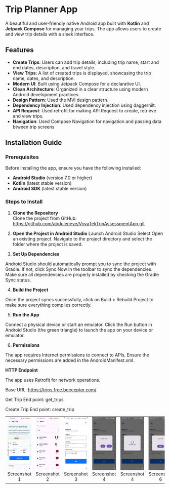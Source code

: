 # **Trip Planner App**

A beautiful and user-friendly native Android app built with **Kotlin** and **Jetpack Compose** for managing your trips. The app allows users to create and view trip details with a sleek interface.

## **Features**

- **Create Trips**: Users can add trip details, including trip name, start and end dates, description, and travel style.
- **View Trips**: A list of created trips is displayed, showcasing the trip name, dates, and description.
- **Modern UI**: Built using Jetpack Compose for a declarative UI.
- **Clean Architecture**: Organized in a clear structure using modern Android development practices.
- **Design Pattern**: Used the MVI design pattern.
- **Dependency Injection**: Used dependency injection using daggerhilt.
- **API Request**: Used retrofit for making API Request to create, retrieve and view trips.
- **Navigation**: Used Compose Navigation for navigation and passing data btween trip screens

## **Installation Guide**

### **Prerequisites**

Before installing the app, ensure you have the following installed:

- **Android Studio** (version 7.0 or higher)
- **Kotlin** (latest stable version)
- **Android SDK** (latest stable version)

### **Steps to Install**

1. **Clone the Repository**  
   Clone the project from GitHub: https://github.com/abduleneye/VoyaTekTripAssessmentApp.git

3. **Open the Project in Android Studio**
Launch Android Studio
Select Open an existing project.
Navigate to the project directory and select the folder where the project is saved.

4. **Set Up Dependencies**

Android Studio should automatically prompt you to sync the project with Gradle. If not, click Sync Now in the toolbar to sync the dependencies.
Make sure all dependencies are properly installed by checking the Gradle Sync status.

4. **Build the Project**

Once the project syncs successfully, click on Build > Rebuild Project to make sure everything compiles correctly.

5. **Run the App**

Connect a physical device or start an emulator.
Click the Run button in Android Studio (the green triangle) to launch the app on your device or emulator.

6. **Permissions**

The app requires Internet permissions to connect to APIs. Ensure the necessary permissions are added in the AndroidManifest.xml.


**HTTP Endpoint**


The app uses Retrofit for network operations.

Base URL: https://trips.free.beeceptor.com/

Get Trip End point: get_trips

Create Trip End point: create_trip

<table>
  <tr>
    <td align="center">
      <img src="AppPictures/voytek_home.jpg" alt="Screenshot 1" width="200">
      <br>Screenshot 1
    </td>
    <td align="center">
      <img src="AppPictures/cities.jpg" alt="Screenshot 2" width="200">
      <br>Screenshot 2
    </td>
     <td align="center">
      <img src="AppPictures/trip_details.jpg" alt="Screenshot 3" width="200">
      <br>Screenshot 3
    </td>
    <td align="center">
      <img src="AppPictures/create_trip_diag.jpg" alt="Screenshot 4" width="200">
      <br>Screenshot 4
    </td>
     <td align="center">
      <img src="     AppPictures/create_trip_loading.jpg" alt="Screenshot 4" width="200">
      <br>Screenshot 4
    </td>
      <td align="center">
      <img src="AppPictures/trip_succ.jpg" alt="Screenshot 6" width="200">
      <br>Screenshot 6
    </td>
      <td align="center">
      <img src="AppPictures/saved_cities.jpg" alt="Screenshot 5" width="200">
      <br>Screenshot 5
    </td>
     <td align="center">
      <img src="AppPictures/trip_activites2.jpg" alt="Screenshot 5" width="200">
      <br>Screenshot 5
    </td>
      </td>
     <td align="center">
      <img src="AppPictures/trip_details.jpg" alt="Screenshot 5" width="200">
      <br>Screenshot 7
    </td>
    <td align="center">
      <img src="AppPictures/cities.jpg" alt="Screenshot 6" width="200">
      <br>Screenshot 8
    </td>
    </td>
      </td>
  </tr>
</table>






